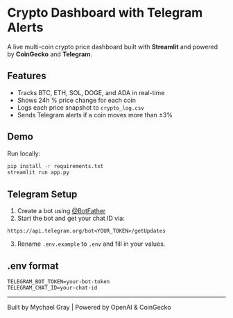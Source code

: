 # Crypto Dashboard with Telegram Alerts

A live multi-coin crypto price dashboard built with **Streamlit** and powered by **CoinGecko** and **Telegram**.

## Features
- Tracks BTC, ETH, SOL, DOGE, and ADA in real-time
- Shows 24h % price change for each coin
- Logs each price snapshot to `crypto_log.csv`
- Sends Telegram alerts if a coin moves more than ±3%

## Demo
Run locally:
```bash
pip install -r requirements.txt
streamlit run app.py
```

## Telegram Setup
1. Create a bot using [@BotFather](https://t.me/botfather)
2. Start the bot and get your chat ID via:
```
https://api.telegram.org/bot<YOUR_TOKEN>/getUpdates
```
3. Rename `.env.example` to `.env` and fill in your values.

## .env format
```
TELEGRAM_BOT_TOKEN=your-bot-token
TELEGRAM_CHAT_ID=your-chat-id
```

---

Built by Mychael Gray | Powered by OpenAI & CoinGecko